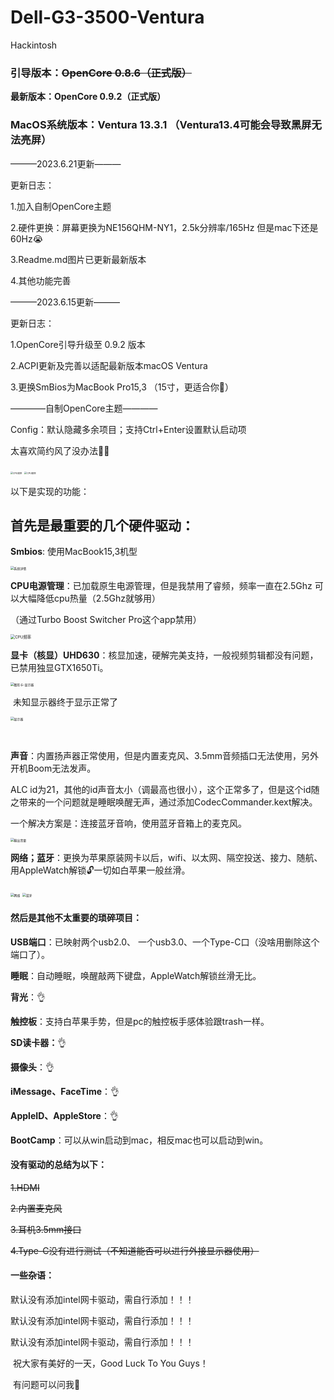 # Dell-G3-3500-Ventura

Hackintosh 

### 引导版本：~~OpenCore 0.8.6（正式版）~~

**最新版本：OpenCore 0.9.2（正式版）**

### MacOS系统版本：Ventura 13.3.1  （Ventura13.4可能会导致黑屏无法亮屏）



———2023.6.21更新———

更新日志：

1.加入自制OpenCore主题

2.硬件更换：屏幕更换为NE156QHM-NY1，2.5k分辨率/165Hz 但是mac下还是60Hz😭

3.Readme.md图片已更新最新版本

4.其他功能完善



———2023.6.15更新———

更新日志：

1.OpenCore引导升级至 0.9.2 版本

2.ACPI更新及完善以适配最新版本macOS Ventura

3.更换SmBios为MacBook Pro15,3 （15寸，更适合你🥰）



————自制OpenCore主题————

Config：默认隐藏多余项目；支持Ctrl+Enter设置默认启动项

太喜欢简约风了没办法🤷‍♂️

<img src="https://github.com/Passenger-bee/Dell-G3-3500-Ventura/blob/main/README.assets/%E9%BB%91%E8%89%B2%E4%B8%BB%E9%A2%98.png?raw=true" alt="CPU频率" style="zoom: 25%;" />

<img src="https://github.com/Passenger-bee/Dell-G3-3500-Ventura/blob/main/README.assets/%E9%BB%91%E8%89%B2%E4%B8%BB%E9%A2%98%202.png?raw=true" alt="CPU频率" style="zoom: 25%;" />



 以下是实现的功能：

##    **首先是最重要的几个硬件驱动：**

**Smbios**: 使用MacBook15,3机型

<img src="https://github.com/Passenger-bee/Dell-G3-3500-Ventura/blob/main/README.assets/%E6%A6%82%E8%A7%88.png?raw=true" alt="系统详情" style="zoom: 35%;" />

**CPU电源管理**：已加载原生电源管理，但是我禁用了睿频，频率一直在2.5Ghz 可以大幅降低cpu热量（2.5Ghz就够用）

（通过Turbo Boost Switcher Pro这个app禁用）

<img src="https://github.com/Passenger-bee/Dell-G3-3500/blob/main/README.assets/cpu%E9%A2%91%E7%8E%87.png?raw=true" alt="CPU频率" style="zoom: 45%;" />

**显卡（核显）UHD630**：核显加速，硬解完美支持，一般视频剪辑都没有问题，已禁用独显GTX1650Ti。

<img src="https://github.com/Passenger-bee/Dell-G3-3500-Ventura/blob/main/README.assets/%E6%98%BE%E5%8D%A1.png?raw=true" alt="图形卡-显示器" style="zoom:35%;" />

​                                       未知显示器终于显示正常了 

<img src="https://github.com/Passenger-bee/Dell-G3-3500-Ventura/blob/main/README.assets/%E6%98%BE%E7%A4%BA%E5%99%A8.png?raw=true" alt="显示器" style="zoom:35%;" />

​            

**声音**：内置扬声器正常使用，但是内置麦克风、3.5mm音频插口无法使用，另外开机Boom无法发声。

ALC id为21，其他的id声音太小（调最高也很小），这个正常多了，但是这个id随之带来的一个问题就是睡眠唤醒无声，通过添加CodecCommander.kext解决。

 一个解决方案是：连接蓝牙音响，使用蓝牙音箱上的麦克风。

<img src="https://github.com/Passenger-bee/Dell-G3-3500-Ventura/blob/main/README.assets/%E5%A3%B0%E9%9F%B3.png?raw=true" alt="输出音量" style="zoom:35%;" />

**网络；蓝牙**：更换为苹果原装网卡以后，wifi、以太网、隔空投送、接力、随航、用AppleWatch解锁🔓一切如白苹果一般丝滑。

<img src="https://github.com/Passenger-bee/Dell-G3-3500-Ventura/blob/main/README.assets/wi-fi.png?raw=true" alt="网络" style="zoom:35%;" />

<img src="https://github.com/Passenger-bee/Dell-G3-3500-Ventura/blob/main/README.assets/%E8%93%9D%E7%89%99.png?raw=true" alt="蓝牙" style="zoom:35%;" />

#### **然后是其他不太重要的琐碎项目：**

**USB端口**：已映射两个usb2.0、 一个usb3.0、一个Type-C口（没啥用删除这个端口了）。

**睡眠**：自动睡眠，唤醒敲两下键盘，AppleWatch解锁丝滑无比。

**背光**：👌

**触控板**：支持白苹果手势，但是pc的触控板手感体验跟trash一样。

**SD读卡器：**👌

**摄像头**：👌

**iMessage、FaceTime**：👌

**AppleID、AppleStore**：👌

**BootCamp**：可以从win启动到mac，相反mac也可以启动到win。

 

#### **没有驱动的总结为以下：**

~~1.HDMI~~

~~2.内置麦克风~~

~~3.耳机3.5mm接口~~

~~4.Type-C没有进行测试（不知道能否可以进行外接显示器使用）~~



#### 一些杂语：

默认没有添加intel网卡驱动，需自行添加！！！

默认没有添加intel网卡驱动，需自行添加！！！

默认没有添加intel网卡驱动，需自行添加！！！

​    祝大家有美好的一天，Good Luck To You Guys！

​    有问题可以问我🤗

 

